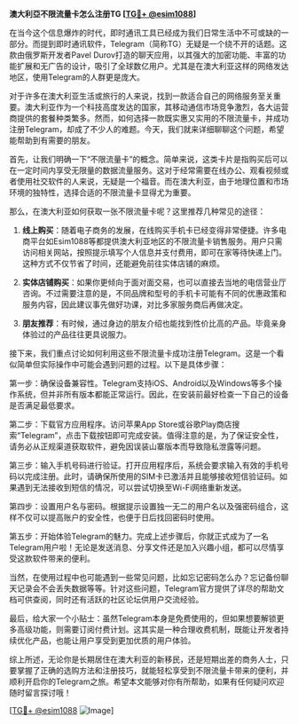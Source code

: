 **澳大利亞不限流量卡怎么注册TG [[TG💪+ @esim1088](https://t.me/s/esim1088)]**

在当今这个信息爆炸的时代，即时通讯工具已经成为我们日常生活中不可或缺的一部分。而提到即时通讯软件，Telegram（简称TG）无疑是一个绕不开的话题。这款由俄罗斯开发者Pavel Durov打造的聊天应用，以其强大的加密功能、丰富的功能扩展和无广告的设计，吸引了全球数亿用户。尤其是在澳大利亚这样的网络发达地区，使用Telegram的人群更是庞大。

对于许多在澳大利亚生活或旅行的人来说，找到一款适合自己的网络服务至关重要。澳大利亚作为一个科技高度发达的国家，其移动通信市场竞争激烈，各大运营商提供的套餐种类繁多。然而，如何选择一款既实惠又实用的不限流量卡，并成功注册Telegram，却成了不少人的难题。今天，我们就来详细聊聊这个问题，希望能帮助到有需要的朋友。

首先，让我们明确一下“不限流量卡”的概念。简单来说，这类卡片是指购买后可以在一定时间内享受无限量的数据流量服务。这对于经常需要在线办公、观看视频或者使用社交软件的人来说，无疑是一个福音。而在澳大利亚，由于地理位置和市场环境的独特性，选择合适的不限流量卡显得尤为重要。

那么，在澳大利亚如何获取一张不限流量卡呢？这里推荐几种常见的途径：

1. **线上购买**：随着电子商务的发展，在线购买手机卡已经变得非常便捷。许多电商平台如Esim1088等都提供澳大利亚地区的不限流量卡销售服务。用户只需访问相关网站，按照提示填写个人信息并支付费用，即可在家等待快递上门。这种方式不仅节省了时间，还能避免前往实体店铺的麻烦。

2. **实体店铺购买**：如果你更倾向于面对面交易，也可以直接去当地的电信营业厅咨询。不过需要注意的是，不同品牌和型号的手机卡可能有不同的优惠政策和服务内容，因此建议事先做好功课，对比多家服务商后再做决定。

3. **朋友推荐**：有时候，通过身边的朋友介绍也能找到性价比高的产品。毕竟亲身体验过的产品往往更具说服力。

接下来，我们重点讨论如何利用这些不限流量卡成功注册Telegram。这是一个看似简单但实际操作中可能会遇到问题的过程。以下是具体步骤：

第一步：确保设备兼容性。Telegram支持iOS、Android以及Windows等多个操作系统，但并非所有版本都能正常运行。因此，在安装前最好检查一下自己的设备是否满足最低要求。

第二步：下载官方应用程序。访问苹果App Store或谷歌Play商店搜索“Telegram”，点击下载按钮即可完成安装。值得注意的是，为了保证安全性，请务必从正规渠道获取软件，避免因误装山寨版本而导致隐私泄露等问题。

第三步：输入手机号码进行验证。打开应用程序后，系统会要求输入有效的手机号码以完成注册。此时，请确保所使用的SIM卡已激活并且能够接收短信验证码。如果遇到无法接收到短信的情况，可以尝试切换至Wi-Fi网络重新发送。

第四步：设置用户名与密码。根据提示设置独一无二的用户名以及强密码组合，这样不仅可以提高账户的安全性，也便于日后找回密码时使用。

第五步：开始体验Telegram的魅力。完成上述步骤后，你就正式成为了一名Telegram用户啦！无论是发送消息、分享文件还是加入兴趣小组，都可以尽情享受这款软件带来的便利。

当然，在使用过程中也可能遇到一些常见问题，比如忘记密码怎么办？忘记备份聊天记录会不会丢失数据等等。针对这些问题，Telegram官方提供了详尽的帮助文档可供查阅，同时还有活跃的社区论坛供用户交流经验。

最后，给大家一个小贴士：虽然Telegram本身是免费使用的，但如果想要解锁更多高级功能，则需要订阅付费计划。这其实是一种合理收费机制，既能让开发者持续优化产品，也能让用户享受到更加优质的用户体验。

综上所述，无论你是长期居住在澳大利亚的新移民，还是短期出差的商务人士，只要掌握了正确的选购方法和注册技巧，就能轻松享受到不限流量卡带来的便利，并顺利开启你的Telegram之旅。希望本文能够对你有所帮助，如果有任何疑问欢迎随时留言探讨哦！

[[TG💪+ @esim1088](https://t.me/s/esim1088) ![Image](https://i.postimg.cc/4NQfJmqS/Snipaste-2025-05-13-00-14-12.png)]